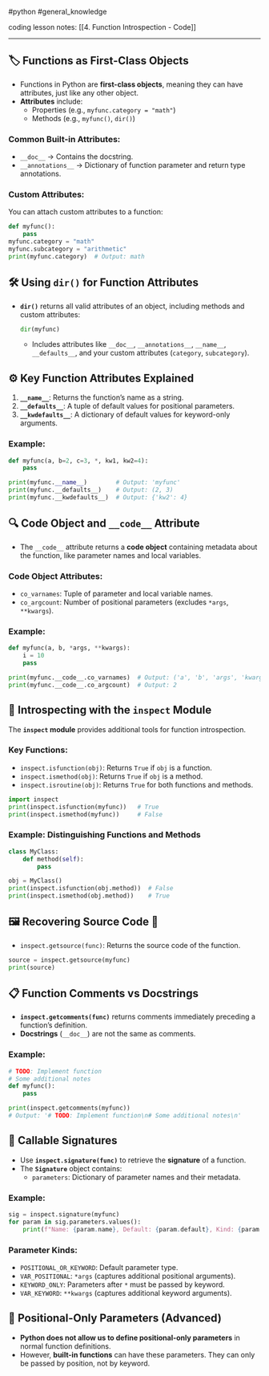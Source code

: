 #python #general_knowledge 

coding lesson notes: [[4. Function Introspection - Code]]

---
## 🏷 Functions as First-Class Objects
- Functions in Python are **first-class objects**, meaning they can have attributes, just like any other object.
- **Attributes** include:
  - Properties (e.g., `myfunc.category = "math"`)
  - Methods (e.g., `myfunc()`, `dir()`)

### Common Built-in Attributes:
- `__doc__` → Contains the docstring.
- `__annotations__` → Dictionary of function parameter and return type annotations.

### Custom Attributes:
You can attach custom attributes to a function:
```python
def myfunc():
    pass
myfunc.category = "math"
myfunc.subcategory = "arithmetic"
print(myfunc.category)  # Output: math
```

## 🛠 Using `dir()` for Function Attributes
- **`dir()`** returns all valid attributes of an object, including methods and custom attributes:
  ```python
  dir(myfunc)
  ```
  - Includes attributes like `__doc__`, `__annotations__`, `__name__`, `__defaults__`, and your custom attributes (`category`, `subcategory`).

## ⚙️ Key Function Attributes Explained
1. **`__name__`**: Returns the function’s name as a string.
2. **`__defaults__`**: A tuple of default values for positional parameters.
3. **`__kwdefaults__`**: A dictionary of default values for keyword-only arguments.

### Example:
```python
def myfunc(a, b=2, c=3, *, kw1, kw2=4):
    pass

print(myfunc.__name__)        # Output: 'myfunc'
print(myfunc.__defaults__)    # Output: (2, 3)
print(myfunc.__kwdefaults__)  # Output: {'kw2': 4}
```

## 🔍 Code Object and `__code__` Attribute
- The `__code__` attribute returns a **code object** containing metadata about the function, like parameter names and local variables.

### Code Object Attributes:
- `co_varnames`: Tuple of parameter and local variable names.
- `co_argcount`: Number of positional parameters (excludes `*args`, `**kwargs`).

### Example:
```python
def myfunc(a, b, *args, **kwargs):
    i = 10
    pass

print(myfunc.__code__.co_varnames)  # Output: ('a', 'b', 'args', 'kwargs', 'i')
print(myfunc.__code__.co_argcount)  # Output: 2
```

## 🔄 Introspecting with the `inspect` Module
The **`inspect` module** provides additional tools for function introspection.

### Key Functions:
- `inspect.isfunction(obj)`: Returns `True` if `obj` is a function.
- `inspect.ismethod(obj)`: Returns `True` if `obj` is a method.
- `inspect.isroutine(obj)`: Returns `True` for both functions and methods.

```python
import inspect
print(inspect.isfunction(myfunc))   # True
print(inspect.ismethod(myfunc))     # False
```

### Example: Distinguishing Functions and Methods
```python
class MyClass:
    def method(self):
        pass

obj = MyClass()
print(inspect.isfunction(obj.method))  # False
print(inspect.ismethod(obj.method))    # True
```

## 🖼 Recovering Source Code 📝
- `inspect.getsource(func)`: Returns the source code of the function.

```python
source = inspect.getsource(myfunc)
print(source)
```

## 📋 Function Comments vs Docstrings
- **`inspect.getcomments(func)`** returns comments immediately preceding a function’s definition.
- **Docstrings** (`__doc__`) are not the same as comments.

### Example:
```python
# TODO: Implement function
# Some additional notes
def myfunc():
    pass

print(inspect.getcomments(myfunc))
# Output: '# TODO: Implement function\n# Some additional notes\n'
```

## 🧾 Callable Signatures
- Use **`inspect.signature(func)`** to retrieve the **signature** of a function.
- The **`Signature`** object contains:
  - `parameters`: Dictionary of parameter names and their metadata.

### Example:
```python
sig = inspect.signature(myfunc)
for param in sig.parameters.values():
    print(f"Name: {param.name}, Default: {param.default}, Kind: {param.kind}")
```

### Parameter Kinds:
- `POSITIONAL_OR_KEYWORD`: Default parameter type.
- `VAR_POSITIONAL`: `*args` (captures additional positional arguments).
- `KEYWORD_ONLY`: Parameters after `*` must be passed by keyword.
- `VAR_KEYWORD`: `**kwargs` (captures additional keyword arguments).

## 🔑 Positional-Only Parameters (Advanced)
- **Python does not allow us to define positional-only parameters** in normal function definitions.
- However, **built-in functions** can have these parameters. They can only be passed by position, not by keyword.